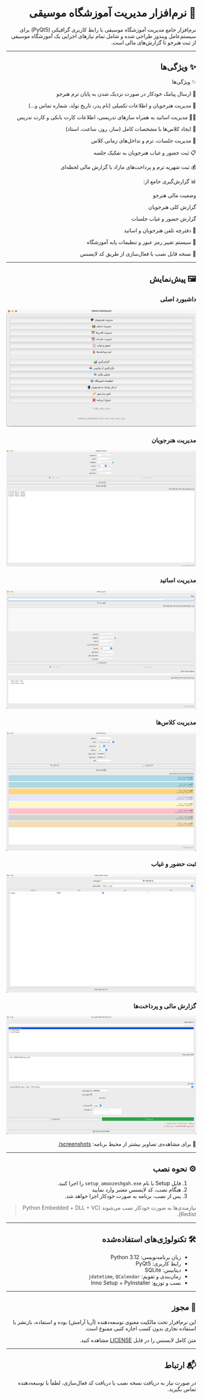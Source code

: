 <div dir="rtl" align="right">

# 🎵 نرم‌افزار مدیریت آموزشگاه موسیقی

نرم‌افزار جامع مدیریت آموزشگاه موسیقی با رابط کاربری گرافیکی (PyQt5) برای سیستم‌عامل ویندوز طراحی شده و شامل تمام نیازهای اجرایی یک آموزشگاه موسیقی از ثبت هنرجو تا گزارش‌های مالی است.

---

## ✨ ویژگی‌ها

✨ ویژگی‌ها

📩 ارسال پیامک خودکار در صورت نزدیک شدن به پایان ترم هنرجو

👤 مدیریت هنرجویان و اطلاعات تکمیلی (نام پدر، تاریخ تولد، شماره تماس و...)

👨‍🏫 مدیریت اساتید به همراه سازهای تدریسی، اطلاعات کارت بانکی و کارت تدریس

🏫 ایجاد کلاس‌ها با مشخصات کامل (ساز، روز، ساعت، استاد)

📅 مدیریت جلسات، ترم و تداخل‌های زمانی کلاس

📋 ثبت حضور و غیاب هنرجویان به تفکیک جلسه

💰 ثبت شهریه ترم و پرداخت‌های مازاد با گزارش مالی لحظه‌ای

📊 گزارش‌گیری جامع از:

وضعیت مالی هنرجو

گزارش کلی هنرجویان

گزارش حضور و غیاب جلسات

📱 دفترچه تلفن هنرجویان و اساتید

🔑 سیستم تغییر رمز عبور و تنظیمات پایه آموزشگاه

🧩 نسخه قابل نصب با فعال‌سازی از طریق کد لایسنس



---

## 🖼️ پیش‌نمایش

### داشبورد اصلی

![Dashboard](images/dashboard_preview.png)

### مدیریت هنرجویان

![Students](images/std_manager_preview.png)

### مدیریت اساتید

![Teachers](images/tea_manager_preview.png)

### مدیریت کلاس‌ها

![Classes](images/class_preview.png)

### ثبت حضور و غیاب

![Attendance](images/attendance_preview.png)

### گزارش مالی و پرداخت‌ها

![Finance](images/finance_preview.png)

📸 برای مشاهده‌ی تصاویر بیشتر از محیط برنامه: [screenshots/](screenshots/)

---

## ⚙️ نحوه نصب

1. فایل Setup با نام `setup_amoozeshgah.exe` را اجرا کنید.
2. هنگام نصب، کد لایسنس معتبر وارد نمایید
3. پس از نصب، برنامه به صورت خودکار اجرا خواهد شد.

> نیازمندی‌ها به صورت خودکار نصب می‌شوند (Python Embedded + DLL + VC Redist).

---

## 🛠️ تکنولوژی‌های استفاده‌شده

* زبان برنامه‌نویسی: Python 3.12
* رابط کاربری: PyQt5
* دیتابیس: SQLite
* زمان‌بندی و تقویم: `jdatetime`, `QCalendar`
* نصب و توزیع: Inno Setup + PyInstaller

---

## 📄 مجوز

این نرم‌افزار تحت مالکیت معنوی توسعه‌دهنده (آریا آرامش) بوده و استفاده، بازنشر یا استفاده تجاری بدون کسب اجازه کتبی ممنوع است.

متن کامل لایسنس را در فایل [LICENSE](LICENSE) مشاهده کنید.

---

## 📬 ارتباط

در صورت نیاز به دریافت نسخه نصب یا دریافت کد فعال‌سازی، لطفاً با توسعه‌دهنده تماس بگیرید.

</div>
